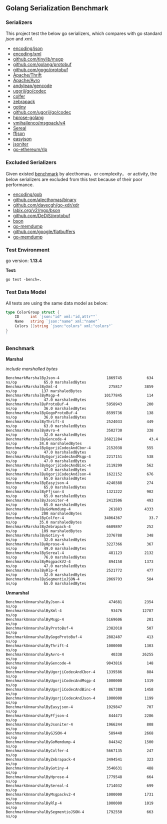 ## Golang Serialization Benchmark

### Serializers

This project test the below go serializers, which compares with go standard _json_ and _xml_.

- [encoding/json](http://golang.org/pkg/encoding/json/)
- [encoding/xml](http://golang.org/pkg/encoding/xml/)
- [github.com/tinylib/msgp](http://github.com/tinylib/msgp)
- [github.com/golang/protobuf](http://github.com/golang/protobuf)
- [github.com/gogo/protobuf](http://github.com/gogo/protobuf)
- [Apache/Thrift](https://github.com/apache/thrift/tree/master/lib/go)
- [Apache/Avro](https://github.com/linkedin/goavro)
- [andyleap/gencode](https://github.com/andyleap/gencode)
- [ugorji/go/codec](https://github.com/ugorji/go/tree/master/codec)
- [colfer](https://github.com/pascaldekloe/colfer)
- [zebrapack](https://github.com/glycerine/zebrapack)
- [gotiny](https://github.com/niubaoshu/gotiny)
- [github.com/ugorji/go/codec](http://github.com/ugorji/go/codec)
- [hprose-golang](https://github.com/hprose/hprose-golang/tree/master/io)
- [vmihailenco/msgpack/v4](https://github.com/vmihailenco/msgpack)
- [Sereal](https://github.com/Sereal/Sereal)
- [ffjson](https://github.com/pquerna/ffjson)
- [easyjson](https://github.com/mailru/easyjson)
- [jsoniter](https://github.com/json-iterator/go)
- [go-ethereum/rlp](https://github.com/ethereum/go-ethereum)

###  Excluded Serializers

Given existed [benchmark](https://github.com/alecthomas/go_serialization_benchmarks) by alecthomas，or complexity， or activity, the below serializers are excluded from this test because of their poor performance.

- [encoding/gob](http://golang.org/pkg/encoding/gob/)
- [github.com/alecthomas/binary](http://github.com/alecthomas/binary)
- [github.com/davecgh/go-xdr/xdr](http://github.com/davecgh/go-xdr/xdr)
- [labix.org/v2/mgo/bson](http://labix.org/v2/mgo/bson)
- [github.com/DeDiS/protobuf](http://github.com/DeDiS/protobuf)
- [bson](http://github.com/micro/go-bson)
- [go-memdump](https://github.com/alexflint/go-memdump)
- [github.com/google/flatbuffers](http://github.com/google/flatbuffers)
- [go-memdump](https://github.com/alexflint/go-memdump)

### Test Environment
go version: **1.13.4**

**Test:**

```
go test -bench=.
```

### Test Data Model

All tests are using the same data model as below:

```go
type ColorGroup struct {
    ID     int `json:"id" xml:"id,attr""`
    Name   string `json:"name" xml:"name"`
    Colors []string `json:"colors" xml:"colors"`
}
`
```

### Benchmark

**Marshal**

_include marshalled bytes_

```
BenchmarkMarshalByJson-4                 	 1869745	       634 ns/op	        65.0 marshaledBytes
BenchmarkMarshalByXml-4                  	  275817	      3859 ns/op	       137 marshaledBytes
BenchmarkMarshalByMsgp-4                 	10177845	       114 ns/op	        47.0 marshaledBytes
BenchmarkMarshalByProtoBuf-4             	 5958943	       200 ns/op	        36.0 marshaledBytes
BenchmarkMarshalByGogoProtoBuf-4         	 8599736	       138 ns/op	        36.0 marshaledBytes
BenchmarkMarshalByThrift-4               	 2524033	       449 ns/op	        63.0 marshaledBytes
BenchmarkMarshalByAvro-4                 	 3502730	       338 ns/op	        32.0 marshaledBytes
BenchmarkMarshalByGencode-4              	26821284	        43.4 ns/op	        34.0 marshaledBytes
BenchmarkMarshalByUgorjiCodecAndCbor-4   	 2152038	       555 ns/op	        47.0 marshaledBytes
BenchmarkMarshalByUgorjiCodecAndMsgp-4   	 2217151	       538 ns/op	        47.0 marshaledBytes
BenchmarkMarshalByUgorjiCodecAndBinc-4   	 2119299	       562 ns/op	        47.0 marshaledBytes
BenchmarkMarshalByUgorjiCodecAndJson-4   	 1622152	       676 ns/op	        65.0 marshaledBytes
BenchmarkMarshalByEasyjson-4             	 4240388	       274 ns/op	        65.0 marshaledBytes
BenchmarkMarshalByFfjson-4               	 1321222	       902 ns/op	        65.0 marshaledBytes
BenchmarkMarshalByJsoniter-4             	 2413506	       493 ns/op	        65.0 marshaledBytes
BenchmarkMarshalByGoMemdump-4            	  261883	      4333 ns/op	       200 marshaledBytes
BenchmarkMarshalByColfer-4               	34064367	        33.7 ns/op	        35.0 marshaledBytes
BenchmarkMarshalByZebrapack-4            	 6609897	       252 ns/op	       109 marshaledBytes
BenchmarkMarshalByGotiny-4               	 3376788	       348 ns/op	        32.0 marshaledBytes
BenchmarkMarshalByHprose-4               	 3227366	       367 ns/op	        49.0 marshaledBytes
BenchmarkMarshalBySereal-4               	  481123	      2132 ns/op	        76.0 marshaledBytes
BenchmarkMarshalByMsgpackV2-4            	  894158	      1373 ns/op	        47.0 marshaledBytes
BenchmarkMarshalByRlp-4                  	 2521772	       477 ns/op	        32.0 marshaledBytes
BenchmarkMarshalBySegmentioJSON-4        	 2069793	       584 ns/op	        65.0 marshaledBytes
```


**Unmarshal**

```
BenchmarkUnmarshalByJson-4                 	  474681	      2354 ns/op
BenchmarkUnmarshalByXml-4                  	   93476	     12787 ns/op
BenchmarkUnmarshalByMsgp-4                 	 5169606	       201 ns/op
BenchmarkUnmarshalByProtoBuf-4             	 2382018	       507 ns/op
BenchmarkUnmarshalByGogoProtoBuf-4         	 2882487	       413 ns/op
BenchmarkUnmarshalByThrift-4               	 1000000	      1303 ns/op
BenchmarkUnmarshalByAvro-4                 	   40338	     26255 ns/op
BenchmarkUnmarshalByGencode-4              	 9043816	       148 ns/op
BenchmarkUnmarshalByUgorjiCodecAndCbor-4   	 1339586	       884 ns/op
BenchmarkUnmarshalByUgorjiCodecAndMsgp-4   	 1000000	      1319 ns/op
BenchmarkUnmarshalByUgorjiCodecAndBinc-4   	  867388	      1458 ns/op
BenchmarkUnmarshalByUgorjiCodecAndJson-4   	 1000000	      1199 ns/op
BenchmarkUnmarshalByEasyjson-4             	 1929847	       707 ns/op
BenchmarkUnmarshalByFfjson-4               	  844473	      2286 ns/op
BenchmarkUnmarshalByJsoniter-4             	 1966244	       808 ns/op
BenchmarkUnmarshalByGJSON-4                	  589440	      2668 ns/op
BenchmarkUnmarshalByGoMemdump-4            	  844342	      1500 ns/op
BenchmarkUnmarshalByColfer-4               	 5667135	       247 ns/op
BenchmarkUnmarshalByZebrapack-4            	 3494541	       323 ns/op
BenchmarkUnmarshalByGotiny-4               	 3546631	       488 ns/op
BenchmarkUnmarshalByHprose-4               	 1779548	       664 ns/op
BenchmarkUnmarshalBySereal-4               	 1714032	       699 ns/op
BenchmarkUnmarshalByMsgpackv2-4            	 1000000	      1731 ns/op
BenchmarkUnmarshalByRlp-4                  	 1000000	      1019 ns/op
BenchmarkUnmarshalBySegmentioJSON-4        	 1792550	       663 ns/op
```
